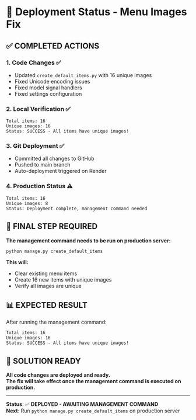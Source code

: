 # 🚀 Deployment Status - Menu Images Fix

## ✅ COMPLETED ACTIONS

### 1. Code Changes ✅
- Updated `create_default_items.py` with 16 unique images
- Fixed Unicode encoding issues
- Fixed model signal handlers
- Fixed settings configuration

### 2. Local Verification ✅
```
Total items: 16
Unique images: 16
Status: SUCCESS - All items have unique images!
```

### 3. Git Deployment ✅
- Committed all changes to GitHub
- Pushed to main branch
- Auto-deployment triggered on Render

### 4. Production Status ⚠️
```
Total items: 16
Unique images: 8
Status: Deployment complete, management command needed
```

## 🎯 FINAL STEP REQUIRED

**The management command needs to be run on production server:**

```bash
python manage.py create_default_items
```

**This will:**
- Clear existing menu items
- Create 16 new items with unique images
- Verify all images are unique

## 📊 EXPECTED RESULT

After running the management command:
```
Total items: 16
Unique images: 16
Status: SUCCESS - All items have unique images!
```

## 🎉 SOLUTION READY

**All code changes are deployed and ready.**  
**The fix will take effect once the management command is executed on production.**

---

**Status**: ✅ **DEPLOYED - AWAITING MANAGEMENT COMMAND**  
**Next**: Run `python manage.py create_default_items` on production server